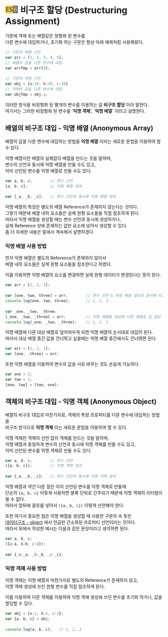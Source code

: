 # <img src="../../image/es6.png" height="25" title="ECMAScript6"> 비구조 할당 (Destructuring Assignment)

기존에 객체 또는 배열같은 정형화 된 변수를  
다른 변수에 대입하거나, 초기화 하는 구문은 항상 아래 예제처럼 사용해왔다.  

```js
// 기존의 배열 선언
var arr = [1, 2, 3, 4, 5];
// 배열의 값을 다른 변수에 대입
var arrTmp = arr[0];

// 기존의 객체 선언
var obj = {a:10, b:20, c:30}
// 객체의 값을 다른 변수에 대입
var objTmp = obj.a;
```

이러한 방식을 비정형화 된 별개의 변수를 이용하는 걸 **비구조 할당** 이라 말한다.  
여기서는 그러한 비정형화 된 변수를 '**익명 객체**', '**익명 배열**' 이라고 설명한다.

## 배열의 비구조 대입 - 익명 배열 (Anonymous Array)
배열의 값을 다른 변수에 대입하는 방법을 **익명 배열** 이라는 새로운 문법을 이용하여 할 수 있다.

익명 배열이란 배열의 실체없이 배열을 만드는 것을 말하며,  
변수의 선언과 동시에 익명 배열을 만들 수도 있고,  
이미 선언된 변수를 익명 배열로 만들 수도 있다.

```js
var a, b, c;		// 변수 선언
[a, b, c];			// 익명 배열 생성

var [_a, _b, _c];	// 변수 선언과 동시에 익명 배열 생성
```

익명 배열의 특징은 별도의 배열 Reference가 존재하지 않는다는 것이다.  
그렇기 때문에 배열 내의 요소들은 실제 원형 요소들을 직접 참조하게 된다.  
따라서 익명 배열을 생성할 때는 변수 선언과 동시에 생성하거나,  
실제 Reference 상에 존재하는 값만 요소에 넣어서 생성할 수 있다.  
좀 더 자세한 내용은 밑에서 계속해서 설명하겠다.

### 익명 배열 사용 방법
먼저 익명 배열은 별도의 Reference가 존재하지 않아서  
배열 내의 요소들은 실제 원형 요소들을 참조한다고 하였다.  

이를 이용하면 익명 배열의 요소를 변경하면 실제 원형 데이터가 변경된다는 뜻이 된다.  
```js
var arr = [1, 2, 3];

var [one, two, three] = arr;		// 변수 선언 & 익명 배열 생성과 동시에 다른 배열로 초기화
console.log(one, two, three);		// 1, 2, 3

var _one, _two, _three;	
[_one, _two, _three] = arr;			// 익명 배열을 생성해 다른 배열로 값 할당
console.log(_one, _two, _three);	// 1, 2, 3
```

익명 배열에 다른 대상 배열로 덮어씌우게 되면 익명 배열의 순서대로 대입이 된다.  
따라서 대상 배열 중간 값을 건너뛰고 싶을때는 익명 배열 중간에서도 건너뛰면 된다.
```js
var arr = [1, 2, 3];
var [one, ,three] = arr;
```

또한 익명 배열을 이용하여 변수의 값을 서로 바꾸는 것도 손쉽게 가능하다.
```js
var one = 2;
var two = 1;
[one, two] = [two, one];
```

## 객체의 비구조 대입 - 익명 객체 (Anonymous Object)
배열의 비구조 대입과 마찬가지로, 객체의 특정 프로퍼티를 다른 변수에 대입하는 방법을  
비구조 방식으로 **익명 객체** 라는 새로운 문법을 이용하여 할 수 있다.

익명 객체란 객체의 선언 없이 객체를 만드는 것을 말하며,  
익명 배열과 동일하게 변수의 선언과 동시에 익명 객체를 만들 수도 있고,  
이미 선언된 변수를 익명 객체로 만들 수도 있다.  

```js
var a, b, c;		// 변수 선언
({a, b, c});		// 익명 객체 생성

var {_a, _b, _c};	// 변수 선언과 동시에 익명 객체 생성
```
익명 배열과 약간 다른 점은 이미 선언된 변수를 익명 객체로 만들때  
단순히 `{a, b, c}` 이렇게 사용하면 블록 단위로 간주되기 때문에 익명 객체의 리터럴이 될 수 없다.  
따라서 앞뒤에 괄호를 넣어서 `({a, b, c})` 이렇게 선언해야 한다.

또한 여기서 중요한 점은 익명 배열을 생성할 때 사용한 구문의 속 뜻은  
[데이터구조 - object](../04-datastructure.ko-KR.md#object) 에서 언급한 간소화된 프로퍼티 선언이라는 것이다.  
따라서 위에서 작성한 예시는 다음과 같은 문장이라고 생각하면 된다.
```js
var a, b, c;
({a:a, b:b, c:c});

var {_a:_a, _b:_b, _c:_c};
```

### 익명 객체 사용 방법
익명 객체는 익명 배열과 마찬가지로 별도의 Reference가 존재하지 않고,  
익명 객체 생성에 쓰인 원형 변수를 직접 참조하게 된다.  

이를 이용하여 다른 객체를 이용하여 익명 객체 생성에 쓰인 변수를 초기화 하거나, 값을 할당할 수 있다.
```js
var obj = {a:1, b:2, c:3};
var {a, b, c} = obj;

console.log(a, b, c);	// 1, 2, 3
```